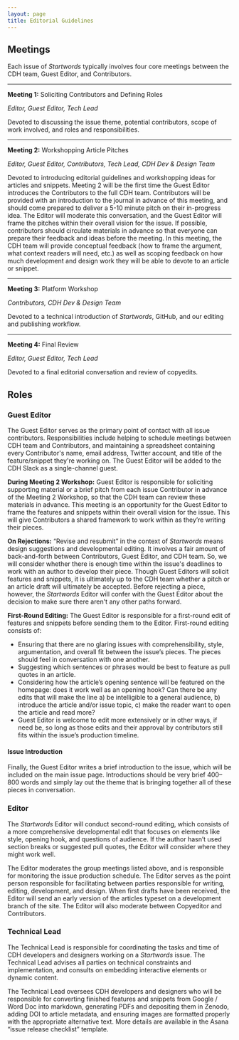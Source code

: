 ```yaml
---
layout: page
title: Editorial Guidelines
---
```


<!--more-->

## Meetings

Each issue of _Startwords_ typically involves four core meetings between the CDH team, Guest Editor, and Contributors.

**********

**Meeting 1:** Soliciting Contributors and Defining Roles

*Editor, Guest Editor, Tech Lead*

Devoted to discussing the issue theme, potential contributors, scope of work involved, and roles and responsibilities.

**********

**Meeting 2:** Workshopping Article Pitches

*Editor, Guest Editor, Contributors, Tech Lead, CDH Dev & Design Team*

Devoted to introducing editorial guidelines and workshopping ideas for articles and snippets. Meeting 2 will be the first time the Guest Editor introduces the Contributors to the full CDH team. Contributors will be provided with an introduction to the journal in advance of this meeting, and should come prepared to deliver a 5-10 minute pitch on their in-progress idea. The Editor will moderate this conversation, and the Guest Editor will frame the pitches within their overall vision for the issue. If possible, contributors should circulate materials in advance so that everyone can prepare their feedback and ideas before the meeting. In this meeting, the CDH team will provide conceptual feedback (how to frame the argument, what context readers will need, etc.) as well as scoping feedback on how much development and design work they will be able to devote to an article or snippet.

**********

**Meeting 3:** Platform Workshop

*Contributors, CDH Dev & Design Team*

Devoted to a technical introduction of _Startwords_, GitHub, and our editing and publishing workflow.

**********

**Meeting 4:** Final Review

*Editor, Guest Editor, Tech Lead*

Devoted to a final editorial conversation and review of copyedits.

## Roles

### Guest Editor

The Guest Editor serves as the primary point of contact with all issue contributors. Responsibilities include helping to schedule meetings between CDH team and Contributors, and maintaining a spreadsheet containing every Contributor's name, email address, Twitter account, and title of the feature/snippet they're working on. The Guest Editor will be added to the CDH Slack as a single-channel guest.

**During Meeting 2 Workshop:** Guest Editor is responsible for soliciting supporting material or a brief pitch from each issue Contributor in advance of the Meeting 2 Workshop, so that the CDH team can review these materials in advance. This meeting is an opportunity for the Guest Editor to frame the features and snippets within their overall vision for the issue. This will give Contributors a shared framework to work within as they’re writing their pieces.

**On Rejections:** “Revise and resubmit” in the context of _Startwords_ means design suggestions and developmental editing. It involves a fair amount of back-and-forth between Contributors, Guest Editor, and CDH team. So, we will consider whether there is enough time within the issue's deadlines to work with an author to develop their piece. Though Guest Editors will solicit features and snippets, it is ultimately up to the CDH team whether a pitch or an article draft will ultimately be accepted. Before rejecting a piece, however, the _Startwords_ Editor will confer with the Guest Editor about the decision to make sure there aren't any other paths forward.

**First-Round Editing:** The Guest Editor is responsible for a first-round edit of features and snippets before sending them to the Editor. First-round editing consists of:

- Ensuring that there are no glaring issues with comprehensibility, style, argumentation, and overall fit between the issue’s pieces. The pieces should feel in conversation with one another.
- Suggesting which sentences or phrases would be best to feature as pull quotes in an article.
- Considering how the article’s opening sentence will be featured on the homepage: does it work well as an opening hook? Can there be any edits that will make the line a) be intelligible to a general audience, b) introduce the article and/or issue topic, c) make the reader want to open the article and read more?
- Guest Editor is welcome to edit more extensively or in other ways, if need be, so long as those edits and their approval by contributors still fits within the issue’s production timeline.

#### Issue Introduction

Finally, the Guest Editor writes a brief introduction to the issue, which will be included on the main issue page. Introductions should be very brief 400–800 words and simply lay out the theme that is bringing together all of these pieces in conversation.

### Editor

The _Startwords_ Editor will conduct second-round editing, which consists of a more comprehensive developmental edit that focuses on elements like style, opening hook, and questions of audience. If the author hasn’t used section breaks or suggested pull quotes, the Editor will consider where they might work well.

The Editor moderates the group meetings listed above, and is responsible for monitoring the issue production schedule. The Editor serves as the point person responsible for facilitating between parties responsible for writing, editing, development, and design. When first drafts have been received, the Editor will send an early version of the articles typeset on a development branch of the site. The Editor will also moderate between Copyeditor and Contributors.

### Technical Lead

The Technical Lead is responsible for coordinating the tasks and time of CDH developers and designers working on a _Startwords_ issue. The Technical Lead advises all parties on technical constraints and implementation, and consults on embedding interactive elements or dynamic content.

The Technical Lead oversees CDH developers and designers who will be responsible for converting finished features and snippets from Google / Word Doc into markdown, generating PDFs and depositing them in Zenodo, adding DOI to article metadata, and ensuring images are formatted properly with the appropriate alternative text. More details are available in the Asana “issue release checklist” template.